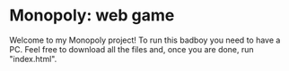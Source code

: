 # Monopoly: web game
Welcome to my Monopoly project!
To run this badboy you need to have a PC.
Feel free to download all the files and, once you are done, run "index.html".
